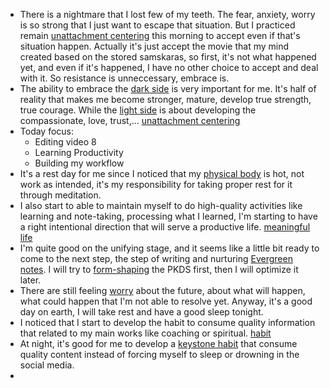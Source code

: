 - There is a nightmare that I lost few of my teeth. The fear, anxiety, worry is so strong that I just want to escape that situation. But I practiced remain [unattachment centering](<unattachment centering.md>) this morning to accept even if that's situation happen. Actually it's just accept the movie that my mind created based on the stored samskaras, so first, it's not what happened yet, and even if it's happened, I have no other choice to accept and deal with it. So resistance is unneccessary, embrace is.
- The ability to embrace the [dark side](<dark side.md>) is very important for me. It's half of reality that makes me become stronger, mature, develop true strength, true courage. While the [light side](<light side.md>) is about developing the compassionate, love, trust,... [unattachment centering](<unattachment centering.md>)
- Today focus:
    - Editing video 8
    - Learning Productivity
    - Building my workflow
- It's a rest day for me since I noticed that my [physical body](<physical body.md>) is hot, not work as intended, it's my responsibility for taking proper rest for it through meditation.
- I also start to able to maintain myself to do high-quality activities like learning and note-taking, processing what I learned, I'm starting to have a right intentional direction that will serve a productive life. [meaningful life](<meaningful life.md>)
- I'm quite good on the unifying stage, and it seems like a little bit ready to come to the next step, the step of writing and nurturing [Evergreen notes](<Evergreen notes.md>). I will try to [form-shaping](<form-shaping.md>) the PKDS first, then I will optimize it later.
- There are still feeling [worry](<worry.md>) about the future, about what will happen, what could happen that I'm not able to resolve yet. Anyway, it's a good day on earth, I will take rest and have a good sleep tonight. 
- I noticed that I start to develop the habit to consume quality information that related to my main works like coaching or spiritual. [habit](<habit.md>)
- At night, it's good for me to develop a [keystone habit](<keystone habit.md>) that consume quality content instead of forcing myself to sleep or drowning in the social media.
- 
